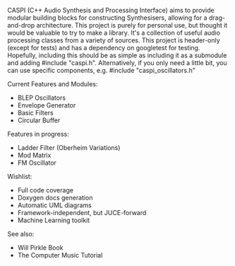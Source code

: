 CASPI (C++ Audio Synthesis and Processing Interface) aims to provide modular building blocks for constructing Synthesisers, allowing for a drag-and-drop architecture.
This project is purely for personal use, but thought it would be valuable to try to make a library. It's a collection of useful audio processing classes from a variety of sources.
This project is header-only (except for tests) and has a dependency on googletest for testing.
Hopefully, including this should be as simple as including it as a submodule and adding #include "caspi.h".
Alternatively, if you only need a little bit, you can use specific components, e.g. #include "caspi_oscillators.h"

Current Features and Modules:
- BLEP Oscillators
- Envelope Generator
- Basic Filters
- Circular Buffer

Features in progress:
- Ladder Filter (Oberheim Variations)
- Mod Matrix
- FM Oscillator

Wishlist:
- Full code coverage
- Doxygen docs generation
- Automatic UML diagrams
- Framework-independent, but JUCE-forward
- Machine Learning toolkit

See also:
- Will Pirkle Book
- The Computer Music Tutorial
	

